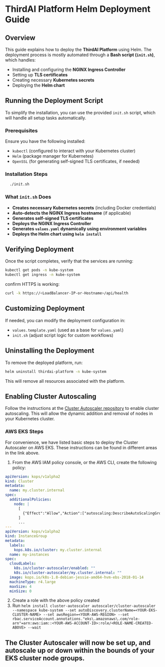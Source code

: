 # ThirdAI Platform Helm Deployment Guide

## Overview
This guide explains how to deploy the **ThirdAI Platform** using Helm. The deployment process is mostly automated through a **Bash script (`init.sh`)**, which handles:
- Installing and configuring the **NGINX Ingress Controller**
- Setting up **TLS certificates** 
- Creating necessary **Kubernetes secrets**
- Deploying the **Helm chart**

## Running the Deployment Script
To simplify the installation, you can use the provided `init.sh` script, which will handle all setup tasks automatically.

### **Prerequisites**
Ensure you have the following installed:
- `kubectl` (configured to interact with your Kubernetes cluster)
- `Helm` (package manager for Kubernetes)
- `OpenSSL` (for generating self-signed TLS certificates, if needed)

### **Installation Steps**
   ```sh
     ./init.sh
  ```


### **What `init.sh` Does**
- **Creates necessary Kubernetes secrets** (including Docker credentials)
- **Auto-detects the NGINX Ingress hostname** (if applicable)
- **Generates self-signed TLS certificates** 
- **Deploys the NGINX Ingress Controller**
- **Generates `values.yaml` dynamically using environment variables**
- **Deploys the Helm chart using `helm install`**

## Verifying Deployment
Once the script completes, verify that the services are running:
```sh
kubectl get pods -n kube-system
kubectl get ingress -n kube-system
```
confirm HTTPS is working:
```sh
curl -k https://<LoadBalancer-IP-or-Hostname>/api/health
```

## Customizing Deployment
If needed, you can modify the deployment configuration in:
- `values.template.yaml` (used as a base for `values.yaml`)
- `init.sh` (adjust script logic for custom workflows)

## Uninstalling the Deployment
To remove the deployed platform, run:
```sh
helm uninstall thirdai-platform -n kube-system
```
This will remove all resources associated with the platform.


## Enabling Cluster Autoscaling
Follow the instructions at the [Cluster Autoscaler repository](https://github.com/kubernetes/autoscaler/tree/master/charts/cluster-autoscaler#aws---using-auto-discovery-of-tagged-instance-groups) to enable cluster autoscaling. This will allow the dynamic addition and removal of nodes in your Kubernetes cluster.

### AWS EKS Steps
For convenience, we have listed basic steps to deploy the Cluster Autoscaler on AWS EKS. These instructions can be found in different areas in the link above.

1. From the AWS IAM policy console, or the AWS CLI, create the following policy:
```yaml
apiVersion: kops/v1alpha2
kind: Cluster
metadata:
  name: my.cluster.internal
spec:
  additionalPolicies:
    node: |
      [
        {"Effect":"Allow","Action":["autoscaling:DescribeAutoScalingGroups","autoscaling:DescribeAutoScalingInstances","autoscaling:DescribeLaunchConfigurations","autoscaling:DescribeTags","autoscaling:SetDesiredCapacity","autoscaling:TerminateInstanceInAutoScalingGroup"],"Resource":"*"}
      ]
      ...
---
apiVersion: kops/v1alpha2
kind: InstanceGroup
metadata:
  labels:
    kops.k8s.io/cluster: my.cluster.internal
  name: my-instances
spec:
  cloudLabels:
    k8s.io/cluster-autoscaler/enabled: ""
    k8s.io/cluster-autoscaler/my.cluster.internal: ""
  image: kops.io/k8s-1.8-debian-jessie-amd64-hvm-ebs-2018-01-14
  machineType: r4.large
  maxSize: 4
  minSize: 0
```
2. Create a role with the above policy created
3. Run `helm install cluster-autoscaler autoscaler/cluster-autoscaler --namespace kube-system --set autoDiscovery.clusterName=<YOUR-EKS-CLUSTER-NAME> --set awsRegion=<YOUR-AWS-REGION> --set rbac.serviceAccount.annotations."eks\.amazonaws\.com/role-arn"=arn:aws:iam::<YOUR-AWS-ACCOUNT-ID>:role/<ROLE-NAME-CREATED-ABOVE> --wait`

The Cluster Autoscaler will now be set up, and autoscale up or down within the bounds of your EKS cluster node groups.
---
